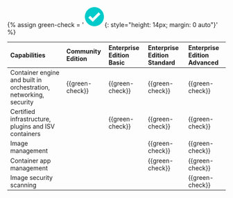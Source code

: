 {% assign green-check = '![yes](/engine/installation/images/green-check.svg){: style="height: 14px; margin: 0 auto"}' %}

| Capabilities                                                      | Community Edition | Enterprise Edition Basic | Enterprise Edition Standard | Enterprise Edition Advanced |
|:----------------------------------------------------------------- |:----------------- |:------------------------ |:--------------------------- |:--------------------------- |
| Container engine and built in orchestration, networking, security | {{green-check}}   | {{green-check}}          | {{green-check}}             | {{green-check}}             |
| Certified infrastructure, plugins and ISV containers              |                   | {{green-check}}          | {{green-check}}             | {{green-check}}             |
| Image management                                                  |                   |                          | {{green-check}}             | {{green-check}}             |
| Container app management                                          |                   |                          | {{green-check}}             | {{green-check}}             |
| Image security scanning                                           |                   |                          |                             | {{green-check}}             |